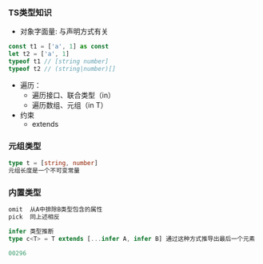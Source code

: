 ### TS类型知识

- 对象字面量: 与声明方式有关
```js
const t1 = ['a', 1] as const
let t2 = ['a', 1]
typeof t1 // [string number]
typeof t2 // (string|number)[]
```
- 遍历：
  - 遍历接口、联合类型（in）
  - 遍历数组、元组（in T<number>）
- 约束
  - extends


### 元组类型
```ts
type t = [string, number]
元组长度是一个不可变常量
```

### 内置类型
```ts 
omit  从A中排除B类型包含的属性
pick  同上述相反

infer 类型推断
type c<T> = T extends [...infer A, infer B] 通过这种方式推导出最后一个元素

00296   
```